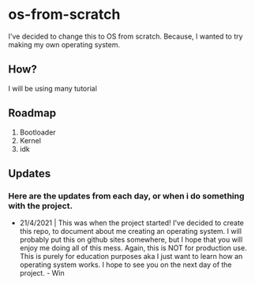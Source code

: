 # os-from-scratch
I've decided to change this to OS from scratch. Because, I wanted to try making my own operating system. 

## How?
I will be using many tutorial

## Roadmap
1. Bootloader
2. Kernel
3. idk

## Updates
### Here are the updates from each day, or when i do something with the project.
- 21/4/2021 | This was when the project started! I've decided to create this repo, to document about me creating an operating system. I will probably put this on github sites somewhere, but I hope that you will enjoy me doing all of this mess. Again, this is NOT for production use. This is purely for education purposes aka I just want to learn how an operating system works. I hope to see you on the next day of the project. - Win
